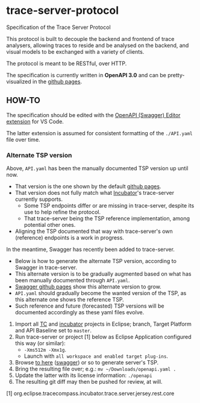 # trace-server-protocol

Specification of the Trace Server Protocol

This protocol is built to decouple the backend and frontend of trace analysers, allowing traces to reside and be analysed on the backend, and visual models to be exchanged with a variety of clients.

The protocol is meant to be RESTful, over HTTP.

The specification is currently written in **OpenAPI 3.0** and can be pretty-visualized in the [github pages][6].

## HOW-TO

The specification should be edited with the [OpenAPI (Swagger) Editor extension][8] for VS Code.

The latter extension is assumed for consistent formatting of the `./API.yaml` file over time.

### Alternate TSP version

Above, `API.yaml` has been the manually documented TSP version up until now.

* That version is the one shown by the default [github pages][6].
* That version does not fully match what [Incubator][3]'s trace-server currently supports.
  * Some TSP endpoints differ or are missing in trace-server, despite its use to help refine the protocol.
  * That trace-server being the TSP reference implementation, among potential other ones.
* Aligning the TSP documented that way with trace-server's own (reference) endpoints is a work in progress.

In the meantime, Swagger has recently been added to trace-server.

* Below is how to generate the alternate TSP version, according to Swagger in trace-server.
* This alternate version is to be gradually augmented based on what has been manually documented through `API.yaml`.
* [Swagger github pages][7] show this alternate version to grow.
* `API.yaml` should gradually become the wanted version of the TSP, as this alternate one shows the reference TSP.
* Such reference and future (forecasted) TSP versions will be documented accordingly as these yaml files evolve.

1. Import all [TC][2] and [incubator][3] projects in Eclipse; branch, Target Platform and API Baseline set to `master`.
1. Run trace-server or project [1] below as Eclipse Application configured this way (or similar):
   * `-Xms512m -Xmx1g`.
   * Launch with `all workspace and enabled target plug-ins`.
1. Browse [to here][4] ([swagger][5]) or so to generate server's TSP.
1. Bring the resulting file over; e.g.: `mv ~/Downloads/openapi.yaml .`
1. Update the latter with its license information: `./openapi`
1. The resulting git diff may then be pushed for review, at will.

[1] org.eclipse.tracecompass.incubator.trace.server.jersey.rest.core

[2]: https://projects.eclipse.org/projects/tools.tracecompass/developer
[3]: https://projects.eclipse.org/projects/tools.tracecompass.incubator/developer
[4]: http://localhost:8080/tsp/api/openapi.yaml
[5]: https://github.com/swagger-api/swagger-core/wiki/Swagger-2.X---Integration-and-configuration#openapiresource
[6]: https://theia-ide.github.io/trace-server-protocol/
[7]: https://theia-ide.github.io/trace-server-protocol/swagger/
[8]: https://marketplace.visualstudio.com/items?itemName=42Crunch.vscode-openapi

